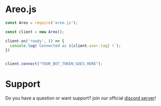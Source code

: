 # Areo.js

```javascript
const Areo = require('areo.js');

const client = new Areo();

client.on('ready', () => {
  console.log(`Connected as ${client.user.tag} !`);
})


client.connect("YOUR_BOT_TOKEN_GOES_HERE");
```

# Support

Do you have a question or want support? join our official [discord server](https://discord.gg/TZhYdRZnCS)!